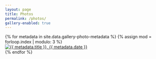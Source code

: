 ```yaml
---
layout: page
title: Photos
permalink: /photos/
gallery-enabled: true
---
```

<!--Any additional images must be added in the gallery-photos dir. Metadata must go in the gallery-photo-metadata.csv -->

<div id="links">
	<table>
	{% for metadata in site.data.gallery-photo-metadata %}
		{% assign mod = forloop.index | modulo: 3 %}
		<!-- {% if mod == 1 %} <div class="row"> {% endif %} -->
		<div class="col-md-4">
			<a href="{{ site.url }}/assets/gallery-photos/{{ metadata.path }}" 
			title="{{ metadata.title }}, {{ metadata.date }}" data-gallery>
				<img src="{{ site.url }}/assets/gallery-photos/{{ metadata.path }}" alt="{{ metadata.title }}, {{ metadata.date }}" class="gallery-image">
			</a>
		</div>
		<!-- {% if mod == 1 %} </div>{% endif %} -->
	{% endfor %}
	</table>
</div>